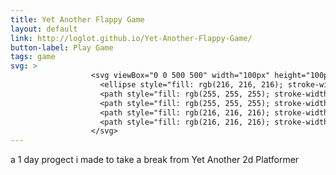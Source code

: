 ```yaml
---
title: Yet Another Flappy Game
layout: default
link: http://loglot.github.io/Yet-Another-Flappy-Game/
button-label: Play Game
tags: game
svg: >
                  <svg viewBox="0 0 500 500" width="100px" height="100px">
                    <ellipse style="fill: rgb(216, 216, 216); stroke-width: 20px; fill-opacity: 0; stroke: rgb(255, 255, 255);" cx="228.881" cy="258.58" rx="132.42" ry="132.42" transform="matrix(1, 0, 0, 1, 0, -1.4210854715202004e-14)"></ellipse>
                    <path style="fill: rgb(255, 255, 255); stroke-width: 20px; fill-opacity: 0; stroke: rgb(255, 255, 255);" d="M 36.292 -1.049 L 38.6 500.532" transform="matrix(1, 0, 0, 1, 0, -1.4210854715202004e-14)"></path>
                    <path style="fill: rgb(255, 255, 255); stroke-width: 20px; fill-opacity: 0; stroke: rgb(255, 255, 255);" d="M 407.862 0.489 L 415.555 498.224" transform="matrix(1, 0, 0, 1, 0, -1.4210854715202004e-14)"></path>
                    <path style="fill: rgb(216, 216, 216); stroke-width: 20px; fill-opacity: 0; stroke: rgb(255, 255, 255);" d="M 231.694 0.404 L 229.386 121.953" transform="matrix(1, 0, 0, 1, 0, -1.4210854715202004e-14)"></path>
                    <path style="fill: rgb(216, 216, 216); stroke-width: 20px; fill-opacity: 0; stroke: rgb(255, 255, 255);" d="M 231.694 497.369 L 233.232 390.437" transform="matrix(1, 0, 0, 1, 0, -1.4210854715202004e-14)"></path>
                  </svg>
---
```

a 1 day progect i made to take a break from Yet Another 2d Platformer